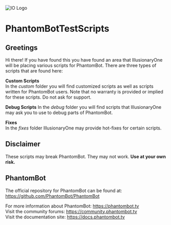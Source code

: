 ![IO Logo](https://avatars1.githubusercontent.com/u/12041043?v=3&s=96 "IO Logo") 
# PhantomBotTestScripts

## Greetings
Hi there! If you have found this you have found an area that IllusionaryOne will be placing various scripts for PhantomBot.  There are three types of scripts that are found here:    

**Custom Scripts**    
In the *custom* folder you will find customized scripts as well as scripts written for PhantomBot users.  Note that no warranty is provided or implied for these scripts.  Do not ask for support.

**Debug Scripts**
In the *debug* folder you will find scripts that IllusionaryOne may ask you to use to debug parts of PhantomBot.

**Fixes**    
In the *fixes* folder IllusionaryOne may provide hot-fixes for certain scripts.

## Disclaimer
These scripts may break PhantomBot.  They may not work.  **Use at your own risk.**  

## PhantomBot
The official repository for PhantomBot can be found at: https://github.com/PhantomBot/PhantomBot

For more information about PhantomBot: https://phantombot.tv    
Visit the community forums: https://community.phantombot.tv    
Visit the documentation site: https://docs.phantombot.tv
